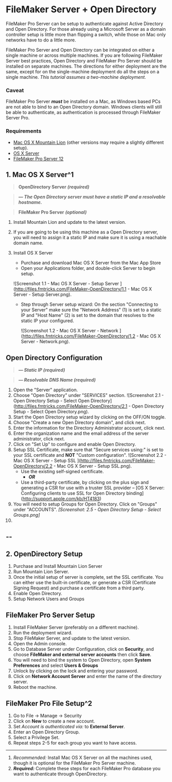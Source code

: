 # FileMaker Server + Open Directory #

FileMaker Pro Server can be setup to authenticate against Active Directory and Open Directory. For those already using a Microsoft Server as a domain controller setup is little more than flipping a switch, while those on Mac only networks have to do a little more.

FileMaker Pro Server and Open Directory can be integrated on either a single machine or across multiple machines. If you are following FileMaker Server best practices, Open Directory and FileMaker Pro Server should be installed on separate machines. The directions for either deployment are the same, except for on the single-machine deployment do all the steps on a single machine. *This tutorial assumes a two-machine deployment.*

### Caveat ###
FileMaker Pro Server ***must*** be installed on a Mac, as Windows based PCs are not able to bind to an Open Directory domain. Windows clients will still be able to authenticate, as authentication is processed through FileMaker Server Pro.

### Requirements ###
* [Mac OS X Mountain Lion](https://itunes.apple.com/us/app/id537386512?mt=12) (other versions may require a slightly different setup).
* [OS X Server](https://itunes.apple.com/us/app/id537441259?mt=12)
* [FileMaker Pro Server 12](http://www.filemaker.com/products/filemaker-server/)

## 1. Mac OS X Server^1 ##
>**OpenDirectory Server** ***(required)***

> ***— The Open Directory server must have a static IP and a resolvable hostname.***

>**FileMaker Pro Server** ***(optional)***

1. Install Mountain Lion and update to the latest version. 
2. If you are going to be using this machine as a Open Directory server, you will need to assign it a static IP and make sure it is using a reachable domain name.
3. Install OS X Server
	* Purchase and download Mac OS X Server from the Mac App Store
	* Open your Applications folder, and double-click Server to begin setup.
	
	![Screenshot 1.1 - Mac OS X Server - Setup Server ](http://files.fmtricks.com/FileMaker-OpenDirectory/1.1 - Mac OS X Server - Setup Server.png).	
	* Step through Server setup wizard:
		 On the section "Connecting to your Server" make sure the "Network Address" (1) is set to a static IP and "Host Name" (2) is set to the domain that resolves to the static IP your configured.
		 
		![Screenshot 1.2 - Mac OS X Server - Network ](http://files.fmtricks.com/FileMaker-OpenDirectory/1.2 - Mac OS X Server - Network.png).
	
## Open Directory Configuration ##
> ***— Static IP (required)***

> ***— Resolvable DNS Name (required)***

1. Open the "Server" application.
2. Choose "Open Directory" under "SERVICES" section.
![Screenshot 2.1 - Open Directory Setup - Select Open Directory](http://files.fmtricks.com/FileMaker-OpenDirectory/2.1 - Open Directory Setup - Select Open Directory.png).
3. Start the Open Directory setup wizard by clicking on the OFF/ON toggle.
4. Choose "Create a new Open Directory domain", and click next.
5. Enter the information for the Directory Administrator account, click next.
6. Enter the organization name and the email address of the server administrator, click next.
7. Click on "Set Up" to configure and enable Open Directory.
8. Setup SSL Certificate, make sure that "Secure services using:" is set to your SSL certificate and **NOT** "Custom configuration". ![Screenshot 2.2 - Mac OS X Server - Setup SSL ](http://files.fmtricks.com/FileMaker-OpenDirectory/2.2 - Mac OS X Server - Setup SSL.png).
	* Use the existing self-signed certificate.	
		- ***OR***
	* Use a third-party certificate, by clicking on the plus sign and generating a CSR for use with a truster SSL provider  – [OS X Server: Configuring clients to use SSL for Open Directory binding] (http://support.apple.com/kb/HT4183)
9. You will need to setup Groups for Open Directory. Click on "Groups" under "ACCOUNTS". *[Screenshot: 
2.5 - Open Directory Setup - Select Groups.png]*
10. 






--
--
## 2. OpenDirectory Setup ##
1. Purchase and Install Mountain Lion Server
2. Run Mountain Lion Server.
3. Once the initial setup of server is complete, set the SSL certificate. You can either use the built-in certificate, or generate a CSR (Certificate Signing Request) and purchase a certificate from a third party.
4. Enable Open Directory.
5. Setup Network Users and Groups

## FileMaker Pro Server Setup
1. Install FileMaker Server (preferably on a different machine).
2. Run the deployment wizard.
3. Stop FileMaker Server, and update to the latest version.
4. Open the Admin console.
5. Go to Database Server under Configuration, click on **Security**, and choose **FileMaker and external server accounts** then click **Save**.
6. You will need to bind the system to Open Directory, open **System Preferences** and select **Users & Groups**
7. Unlock by clicking on the lock and entering your password.
8. Click on **Network Account Server** and enter the name of the directory server.
9. Reboot the machine.

## FileMaker Pro File Setup^2 ##

1. Go to File -> Manage -> Security
2. Click on **New** to create a new account.
3. Set *Account is authenticated via:* to **External Server**.
4. Enter an Open Directory Group.
5. Select a Privilege Set.
6. Repeat steps 2-5 for each group you want to have access.

---

1. *Recommended:* Install Mac OS X Server on all the machines used, though it is optional for the FileMaker Pro Server machine.
2. ***Required:*** Complete these steps for each FileMaker Pro database you want to authenticate through OpenDirectory.